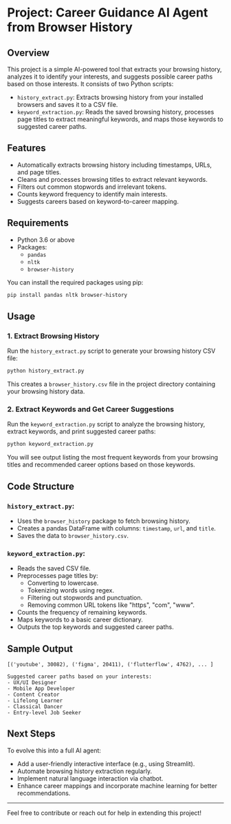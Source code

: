 # Project: Career Guidance AI Agent from Browser History

## Overview
This project is a simple AI-powered tool that extracts your browsing history, analyzes it to identify your interests, and suggests possible career paths based on those interests. It consists of two Python scripts:

- `history_extract.py`: Extracts browsing history from your installed browsers and saves it to a CSV file.
- `keyword_extraction.py`: Reads the saved browsing history, processes page titles to extract meaningful keywords, and maps those keywords to suggested career paths.

## Features
- Automatically extracts browsing history including timestamps, URLs, and page titles.
- Cleans and processes browsing titles to extract relevant keywords.
- Filters out common stopwords and irrelevant tokens.
- Counts keyword frequency to identify main interests.
- Suggests careers based on keyword-to-career mapping.

## Requirements
- Python 3.6 or above
- Packages:
  - `pandas`
  - `nltk`
  - `browser-history`

You can install the required packages using pip:

```bash
pip install pandas nltk browser-history
```

## Usage

### 1. Extract Browsing History

Run the `history_extract.py` script to generate your browsing history CSV file:

```bash
python history_extract.py
```

This creates a `browser_history.csv` file in the project directory containing your browsing history data.

### 2. Extract Keywords and Get Career Suggestions

Run the `keyword_extraction.py` script to analyze the browsing history, extract keywords, and print suggested career paths:

```bash
python keyword_extraction.py
```

You will see output listing the most frequent keywords from your browsing titles and recommended career options based on those keywords.

## Code Structure

### `history_extract.py`:
- Uses the `browser_history` package to fetch browsing history.
- Creates a pandas DataFrame with columns: `timestamp`, `url`, and `title`.
- Saves the data to `browser_history.csv`.

### `keyword_extraction.py`:
- Reads the saved CSV file.
- Preprocesses page titles by:
  - Converting to lowercase.
  - Tokenizing words using regex.
  - Filtering out stopwords and punctuation.
  - Removing common URL tokens like "https", "com", "www".
- Counts the frequency of remaining keywords.
- Maps keywords to a basic career dictionary.
- Outputs the top keywords and suggested career paths.

## Sample Output

```
[('youtube', 30082), ('figma', 20411), ('flutterflow', 4762), ... ]

Suggested career paths based on your interests:
- UX/UI Designer
- Mobile App Developer
- Content Creator
- Lifelong Learner
- Classical Dancer
- Entry-level Job Seeker
```

## Next Steps
To evolve this into a full AI agent:
- Add a user-friendly interactive interface (e.g., using Streamlit).
- Automate browsing history extraction regularly.
- Implement natural language interaction via chatbot.
- Enhance career mappings and incorporate machine learning for better recommendations.

***

Feel free to contribute or reach out for help in extending this project!